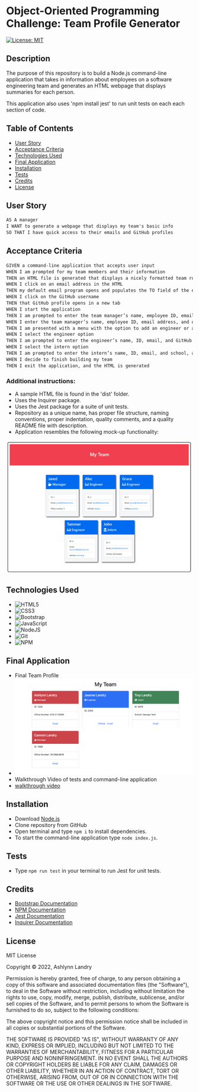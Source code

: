 # Object-Oriented Programming Challenge: Team Profile Generator 

[![License: MIT](https://img.shields.io/badge/License-MIT-yellow.svg)](https://opensource.org/licenses/MIT)

## Description
The purpose of this repository is to build a Node.js command-line application that takes in information about employees on a software engineering team and generates an HTML webpage that displays summaries for each person.

This application also uses 'npm install jest' to run unit tests on each each section of code.

## Table of Contents 
- [User Story](#user-story)
- [Acceptance Criteria](#acceptance-criteria)
- [Technologies Used](#technologies-used)
- [Final Application](#final-application)
- [Installation](#installation)
- [Tests](#tests)
- [Credits](#credits)
- [License](#license)

## User Story
```md
AS A manager
I WANT to generate a webpage that displays my team's basic info
SO THAT I have quick access to their emails and GitHub profiles
```

## Acceptance Criteria
```md
GIVEN a command-line application that accepts user input
WHEN I am prompted for my team members and their information
THEN an HTML file is generated that displays a nicely formatted team roster based on user input
WHEN I click on an email address in the HTML
THEN my default email program opens and populates the TO field of the email with the address
WHEN I click on the GitHub username
THEN that GitHub profile opens in a new tab
WHEN I start the application
THEN I am prompted to enter the team manager’s name, employee ID, email address, and office number
WHEN I enter the team manager’s name, employee ID, email address, and office number
THEN I am presented with a menu with the option to add an engineer or an intern or to finish building my team
WHEN I select the engineer option
THEN I am prompted to enter the engineer’s name, ID, email, and GitHub username, and I am taken back to the menu
WHEN I select the intern option
THEN I am prompted to enter the intern’s name, ID, email, and school, and I am taken back to the menu
WHEN I decide to finish building my team
THEN I exit the application, and the HTML is generated
```

### Additional instructions:
* A sample HTML file is found in the 'dist' folder.
* Uses the Inquirer package.
* Uses the Jest package for a suite of unit tests.
* Repository as a unique name, has proper file structure, naming conventions, proper indentation, quality comments, and a quality README file with description.
* Application resembles the following mock-up functionality: 

![screenshot of mock-up](/assets/images/mockup.png)

## Technologies Used
* ![HTML5](https://img.shields.io/badge/html5-%23E34F26.svg?style=for-the-badge&logo=html5&logoColor=white)
* ![CSS3](https://img.shields.io/badge/css3-%231572B6.svg?style=for-the-badge&logo=css3&logoColor=white)
* ![Bootstrap](https://img.shields.io/badge/bootstrap-%23563D7C.svg?style=for-the-badge&logo=bootstrap&logoColor=white)
* ![JavaScript](https://img.shields.io/badge/javascript-%23323330.svg?style=for-the-badge&logo=javascript&logoColor=%23F7DF1E)
* ![NodeJS](https://img.shields.io/badge/node.js-6DA55F?style=for-the-badge&logo=node.js&logoColor=white)
* ![Git](https://img.shields.io/badge/git-%23F05033.svg?style=for-the-badge&logo=git&logoColor=white)
* ![NPM](https://img.shields.io/badge/NPM-%23000000.svg?style=for-the-badge&logo=npm&logoColor=white)

## Final Application
* Final Team Profile
* ![screenshot of team profile html](./assets/images/final%20project.png)
* Walkthrough Video of tests and command-line application
* [walkthrough video](https://drive.google.com/file/d/1a8tYlFHF18B2e3QEAKdA7XiDEOojKtQN/view?usp=sharing)

## Installation
* Download [Node.js](https://nodejs.org/en/download/)
* Clone repository from GitHub 
* Open terminal and type `npm i` to install dependencies.
* To start the command-line application type `node index.js`. 

## Tests
* Type `npm run test` in your terminal to run Jest for unit tests.

## Credits
* [Bootstrap Documentation](!https://getbootstrap.com/docs/5.2/getting-started/introduction/)
* [NPM Documentation](!https://www.npmjs.com/)
* [Jest Documentation](!https://jestjs.io/docs/getting-started)
* [Inquirer Documentation](!https://www.npmjs.com/package/inquirer)

 ## License 
MIT License

Copyright © 2022, Ashlynn Landry

Permission is hereby granted, free of charge, to any person obtaining a copy
of this software and associated documentation files (the "Software"), to deal
in the Software without restriction, including without limitation the rights
to use, copy, modify, merge, publish, distribute, sublicense, and/or sell
copies of the Software, and to permit persons to whom the Software is
furnished to do so, subject to the following conditions:

The above copyright notice and this permission notice shall be included in all
copies or substantial portions of the Software.

THE SOFTWARE IS PROVIDED "AS IS", WITHOUT WARRANTY OF ANY KIND, EXPRESS OR
IMPLIED, INCLUDING BUT NOT LIMITED TO THE WARRANTIES OF MERCHANTABILITY,
FITNESS FOR A PARTICULAR PURPOSE AND NONINFRINGEMENT. IN NO EVENT SHALL THE
AUTHORS OR COPYRIGHT HOLDERS BE LIABLE FOR ANY CLAIM, DAMAGES OR OTHER
LIABILITY, WHETHER IN AN ACTION OF CONTRACT, TORT OR OTHERWISE, ARISING FROM,
OUT OF OR IN CONNECTION WITH THE SOFTWARE OR THE USE OR OTHER DEALINGS IN THE
SOFTWARE.
